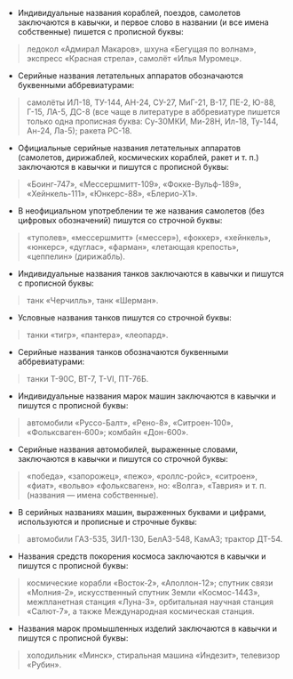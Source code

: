 - Индивидуальные названия кораблей, поездов, самолетов заключаются в кавычки, и первое слово в названии (и все имена собственные) пишется с прописной буквы:
> ледокол «Адмирал Макаров», шхуна «Бегущая по волнам», экспресс «Красная стрела», самолёт «Илья Муромец».

- Серийные названия летательных аппаратов обозначаются буквенными аббревиатурами:
> самолёты ИЛ-18, ТУ-144, АН-24, СУ-27, МиГ-21, В-17, ПЕ-2, Ю-88, Г-15, ЛА-5, ДС-8 (все чаще в литературе в аббревиатуре пишется только одна прописная буква: Су-30МКИ, Ми-28Н, Ил-18, Ту-144, Ан-24, Ла-5); ракета РС-18.

- Официальные серийные названия летательных аппаратов (самолетов, дирижаблей, космических кораблей, ракет и т. п.) заключаются в кавычки и пишутся с прописной буквы:
> «Боинг-747», «Мессершмитт-109», «Фокке-Вульф-189», «Хейнкель-111», «Юнкерс-88», «Блерио-Х1».

- В неофициальном употреблении те же названия самолетов (без цифровых обозначений) пишутся со строчной буквы:
> «туполев», «мессершмитт» («мессер»), «фоккер», «хейнкель», «юнкерс», «дуглас», «фарман», «летающая крепость», «цеппелин» (дирижабль).

- Индивидуальные названия танков заключаются в кавычки и пишутся с прописной буквы:
> танк «Черчилль», танк «Шерман».

- Условные названия танков пишутся со строчной буквы:
> танки «тигр», «пантера», «леопард».

- Серийные названия танков обозначаются буквенными аббревиатурами:
> танки Т-90С, ВТ-7, Т-VI, ПТ-76Б.

- Индивидуальные названия марок машин заключаются в кавычки и пишутся с прописной буквы:
> автомобили «Руссо-Балт», «Рено-8», «Ситроен-100», «Фольксваген-600»; комбайн «Дон-600».

- Серийные названия автомобилей, выраженные словами, заключаются в кавычки и пишутся со строчной буквы:
> «победа», «запорожец», «пежо», «роллс-ройс», «ситроен», «фиат», «вольво» «фольксваген», но: «Волга», «Таврия» и т. п. (названия — имена собственные).

- В серийных названиях машин, выраженных буквами и цифрами, используются и прописные и строчные буквы:
> автомобили ГАЗ-535, ЗИЛ-130, БелАЗ-548, КамАЗ; трактор ДТ-54.

- Названия средств покорения космоса заключаются в кавычки и пишутся с прописной буквы:
> космические корабли «Восток-2», «Аполлон-12»; спутник связи «Молния-2», искусственный спутник Земли «Космос-1443», межпланетная станция «Луна-3», орбитальная научная станция «Салют-7», а также Международная космическая станция.

- Названия марок промышленных изделий заключаются в кавычки и пишутся с прописной буквы:
> холодильник «Минск», стиральная машина «Индезит», телевизор «Рубин».
